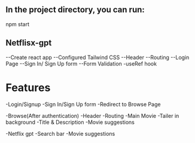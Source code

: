 ## In the project directory, you can run:

npm start

## Netflisx-gpt

--Create react app
--Configured Tailwind CSS
--Header
--Routing
--Login Page
--Sign In/ Sign Up form
--Form Validation
  -useRef hook

# Features

-Login/Signup
  -Sign In/Sign Up form
  -Redirect to Browse Page

-Browse(After authentication)
   -Header
   -Routing
   -Main Movie
     -Tailer in background
     -Title & Description
     -Movie suggestions

-Netflix gpt
  -Search bar
  -Movie suggestions     

